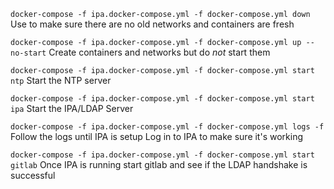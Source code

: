 `docker-compose -f ipa.docker-compose.yml -f docker-compose.yml down`
Use to make sure there are no old networks and containers are fresh

`docker-compose -f ipa.docker-compose.yml -f docker-compose.yml up --no-start`
Create containers and networks but do *not* start them

`docker-compose -f ipa.docker-compose.yml -f docker-compose.yml start ntp`
Start the NTP server

`docker-compose -f ipa.docker-compose.yml -f docker-compose.yml start ipa`
Start the IPA/LDAP Server

`docker-compose -f ipa.docker-compose.yml -f docker-compose.yml logs -f`
Follow the logs until IPA is setup
Log in to IPA to make sure it's working

`docker-compose -f ipa.docker-compose.yml -f docker-compose.yml start gitlab`
Once IPA is running start gitlab and see if the LDAP handshake is successful